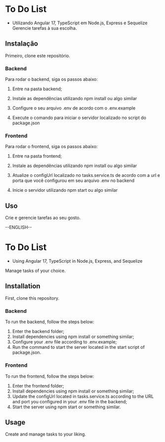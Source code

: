 # To Do List
- Utilizando Angular 17, TypeScript em Node.js, Express e Sequelize
Gerencie tarefas à sua escolha.

## Instalação

Primeiro, clone este repositório.

### Backend

Para rodar o backend, siga os passos abaixo:

1. Entre na pasta backend;

2. Instale as dependências utilizando npm install ou algo similar

3. Configure o seu arquivo .env de acordo com o .env.example

4. Execute o comando para iniciar o servidor localizado no script do package.json

### Frontend

Para rodar o frontend, siga os passos abaixo:

1. Entre na pasta frontend;

2. Instale as dependências utilizando npm install ou algo similar

3. Atualize o configUrl localizado no tasks.service.ts de acordo com a url e porta que você configurou em seu arquivo .env no backend
  
4. Inicie o servidor utilizando npm start ou algo similar

## Uso

Crie e gerencie tarefas ao seu gosto.

 --ENGLISH--

# To Do List
 - Using Angular 17, TypeScript in Node.js, Express, and Sequelize

Manage tasks of your choice.

## Installation

First, clone this repository.

### Backend

To run the backend, follow the steps below:

1. Enter the backend folder;
2. Install dependencies using npm install or something similar;
3. Configure your .env file according to .env.example;
4. Run the command to start the server located in the start script of package.json.

### Frontend

To run the frontend, follow the steps below:

1. Enter the frontend folder;
2. Install dependencies using npm install or something similar;
3. Update the configUrl located in tasks.service.ts according to the URL and port you configured in your .env file in the backend;
4. Start the server using npm start or something similar.

## Usage

Create and manage tasks to your liking.
